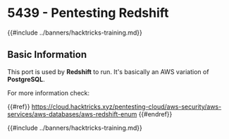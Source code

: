 # 5439 - Pentesting Redshift

{{#include ../banners/hacktricks-training.md}}

## Basic Information

This port is used by **Redshift** to run. It's basically an AWS variation of **PostgreSQL**.

For more information check:

{{#ref}}
https://cloud.hacktricks.xyz/pentesting-cloud/aws-security/aws-services/aws-databases/aws-redshift-enum
{{#endref}}

{{#include ../banners/hacktricks-training.md}}
